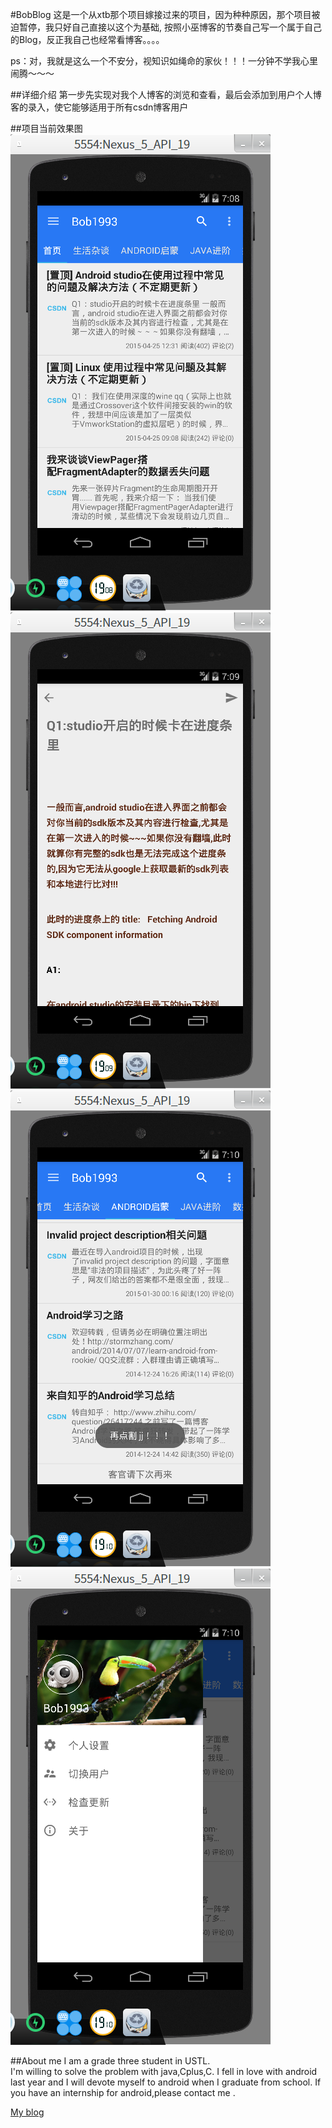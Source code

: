 
#BobBlog
这是一个从xtb那个项目嫁接过来的项目，因为种种原因，那个项目被迫暂停，我只好自己直接以这个为基础,
按照小巫博客的节奏自己写一个属于自己的Blog，反正我自己也经常看博客。。。。

ps：对，我就是这么一个不安分，视知识如绳命的家伙！！！一分钟不学我心里闹腾～～～

##详细介绍
第一步先实现对我个人博客的浏览和查看，最后会添加到用户个人博客的录入，使它能够适用于所有csdn博客用户

##项目当前效果图
![](https://github.com/Bob1993/ImageCache/blob/master/Images/15.png)
![](https://github.com/Bob1993/ImageCache/blob/master/Images/16.png)
![](https://github.com/Bob1993/ImageCache/blob/master/Images/17.png)
![](https://github.com/Bob1993/ImageCache/blob/master/Images/18.png)

##About me
I am a grade three student in USTL.<br>
 I'm willing to solve the problem with java,Cplus,C. I fell in love with android last year and I will devote myself to android when I graduate from school. If you have an internship for android,please contact me .<br>

[My blog](http://blog.csdn.net/bob1993_Dev)

